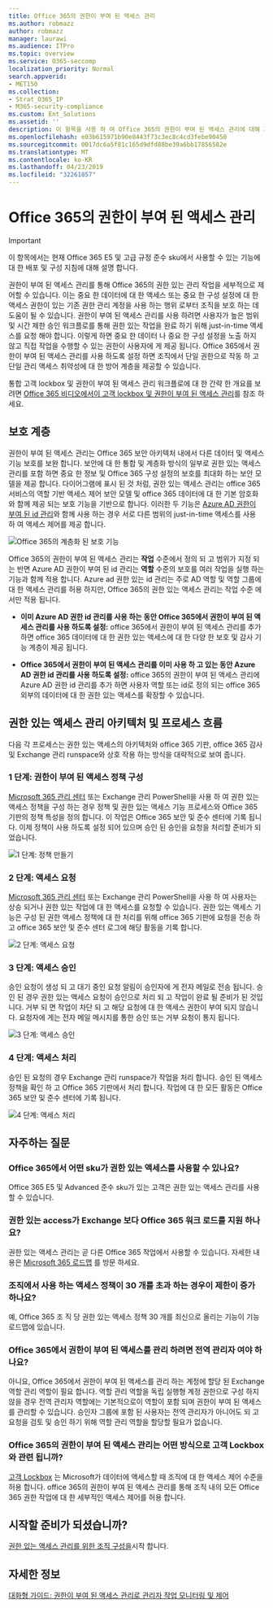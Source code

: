 ```yaml
---
title: Office 365의 권한이 부여 된 액세스 관리
ms.author: robmazz
author: robmazz
manager: laurawi
ms.audience: ITPro
ms.topic: overview
ms.service: O365-seccomp
localization_priority: Normal
search.appverid:
- MET150
ms.collection:
- Strat_O365_IP
- M365-security-compliance
ms.custom: Ent_Solutions
ms.assetid: ''
description: 이 항목을 사용 하 여 Office 365의 권한이 부여 된 액세스 관리에 대해 자세히 알아보세요.
ms.openlocfilehash: e03b615971b90e8443f73c3ec8c4cd3febe90450
ms.sourcegitcommit: 0017dc6a5f81c165d9dfd88be39a6bb17856582e
ms.translationtype: MT
ms.contentlocale: ko-KR
ms.lasthandoff: 04/23/2019
ms.locfileid: "32261857"
---
```

# <a name="privileged-access-management-in-office-365"></a>Office 365의 권한이 부여 된 액세스 관리

> [!IMPORTANT]
> 이 항목에서는 현재 Office 365 E5 및 고급 규정 준수 sku에서 사용할 수 있는 기능에 대 한 배포 및 구성 지침에 대해 설명 합니다.

권한이 부여 된 액세스 관리를 통해 Office 365의 권한 있는 관리 작업을 세부적으로 제어할 수 있습니다. 이는 중요 한 데이터에 대 한 액세스 또는 중요 한 구성 설정에 대 한 액세스 권한이 있는 기존 권한 관리 계정을 사용 하는 행위 로부터 조직을 보호 하는 데 도움이 될 수 있습니다. 권한이 부여 된 액세스 관리를 사용 하려면 사용자가 높은 범위 및 시간 제한 승인 워크플로를 통해 권한 있는 작업을 완료 하기 위해 just-in-time 액세스를 요청 해야 합니다. 이렇게 하면 중요 한 데이터 나 중요 한 구성 설정을 노출 하지 않고 직접 작업을 수행할 수 있는 권한이 사용자에 게 제공 됩니다. Office 365에서 권한이 부여 된 액세스 관리를 사용 하도록 설정 하면 조직에서 단일 권한으로 작동 하 고 단일 관리 액세스 취약성에 대 한 방어 계층을 제공할 수 있습니다.

통합 고객 lockbox 및 권한이 부여 된 액세스 관리 워크플로에 대 한 간략 한 개요를 보려면 [Office 365 비디오에서이 고객 lockbox 및 권한이 부여 된 액세스 관리](https://go.microsoft.com/fwlink/?linkid=2066800)를 참조 하세요.

## <a name="layers-of-protection"></a>보호 계층

권한이 부여 된 액세스 관리는 Office 365 보안 아키텍처 내에서 다른 데이터 및 액세스 기능 보호를 보완 합니다. 보안에 대 한 통합 및 계층화 방식의 일부로 권한 있는 액세스 관리를 포함 하면 중요 한 정보 및 Office 365 구성 설정의 보호를 최대화 하는 보안 모델을 제공 합니다. 다이어그램에 표시 된 것 처럼, 권한 있는 액세스 관리는 office 365 서비스의 역할 기반 액세스 제어 보안 모델 및 office 365 데이터에 대 한 기본 암호화와 함께 제공 되는 보호 기능을 기반으로 합니다. 이러한 두 기능은 [Azure AD 권한이 부여 된 id 관리](https://docs.microsoft.com/azure/active-directory/active-directory-privileged-identity-management-configure)와 함께 사용 하는 경우 서로 다른 범위의 just-in-time 액세스를 사용 하 여 액세스 제어를 제공 합니다.

![Office 365의 계층화 된 보호 기능](media/pam-layered-protection.png)

Office 365의 권한이 부여 된 액세스 관리는 **작업** 수준에서 정의 되 고 범위가 지정 되는 반면 Azure AD 권한이 부여 된 id 관리는 **역할** 수준의 보호를 여러 작업을 실행 하는 기능과 함께 적용 합니다. Azure ad 권한 있는 id 관리는 주로 AD 역할 및 역할 그룹에 대 한 액세스 관리를 허용 하지만, Office 365의 권한 있는 액세스 관리는 작업 수준 에서만 적용 됩니다.

- **이미 Azure AD 권한 id 관리를 사용 하는 동안 Office 365에서 권한이 부여 된 액세스 관리를 사용 하도록 설정:** office 365에서 권한이 부여 된 액세스 관리를 추가 하면 office 365 데이터에 대 한 권한 있는 액세스에 대 한 다양 한 보호 및 감사 기능 계층이 제공 됩니다.

- **Office 365에서 권한이 부여 된 액세스 관리를 이미 사용 하 고 있는 동안 Azure AD 권한 id 관리를 사용 하도록 설정:**  office 365의 권한이 부여 된 액세스 관리에 Azure AD 권한 id 관리를 추가 하면 사용자 역할 또는 id로 정의 되는 office 365 외부의 데이터에 대 한 권한 있는 액세스를 확장할 수 있습니다.  

## <a name="privileged-access-management-architecture-and-process-flow"></a>권한 있는 액세스 관리 아키텍처 및 프로세스 흐름

다음 각 프로세스는 권한 있는 액세스의 아키텍처와 office 365 기판, office 365 감사 및 Exchange 관리 runspace와 상호 작용 하는 방식을 대략적으로 보여 줍니다.

### <a name="step-1-configure-a-privileged-access-policy"></a>1 단계: 권한이 부여 된 액세스 정책 구성

[Microsoft 365 관리 센터](https://admin.microsoft.com) 또는 Exchange 관리 PowerShell을 사용 하 여 권한 있는 액세스 정책을 구성 하는 경우 정책 및 권한 있는 액세스 기능 프로세스와 Office 365 기판의 정책 특성을 정의 합니다. 이 작업은 Office 365 보안 및 준수 센터에 기록 됩니다. 이제 정책이 사용 하도록 설정 되어 있으며 승인 된 승인을 요청을 처리할 준비가 되었습니다.

![1 단계: 정책 만들기](media/pam-step1-policy-creation.jpg)

### <a name="step-2-access-request"></a>2 단계: 액세스 요청

[Microsoft 365 관리 센터](https://admin.microsoft.com) 또는 Exchange 관리 PowerShell을 사용 하 여 사용자는 상승 되거나 권한 있는 작업에 대 한 액세스를 요청할 수 있습니다. 권한 있는 액세스 기능은 구성 된 권한 액세스 정책에 대 한 처리를 위해 office 365 기판에 요청을 전송 하 고 office 365 보안 및 준수 센터 로그에 해당 활동을 기록 합니다.

![2 단계: 액세스 요청](media/pam-step2-access-request.jpg)

### <a name="step-3-access-approval"></a>3 단계: 액세스 승인

승인 요청이 생성 되 고 대기 중인 요청 알림이 승인자에 게 전자 메일로 전송 됩니다. 승인 된 경우 권한 있는 액세스 요청이 승인으로 처리 되 고 작업이 완료 될 준비가 된 것입니다. 거부 되 면 작업이 차단 되 고 해당 요청에 대 한 액세스 권한이 부여 되지 않습니다. 요청자에 게는 전자 메일 메시지를 통한 승인 또는 거부 요청이 통지 됩니다.

![3 단계: 액세스 승인](media/pam-step3-access-approval.jpg)

### <a name="step-4-access-processing"></a>4 단계: 액세스 처리

승인 된 요청의 경우 Exchange 관리 runspace가 작업을 처리 합니다. 승인 된 액세스 정책을 확인 하 고 Office 365 기판에서 처리 합니다. 작업에 대 한 모든 활동은 Office 365 보안 및 준수 센터에 기록 됩니다.

![4 단계: 액세스 처리](media/pam-step4-access-processing.jpg)

## <a name="frequently-asked-questions"></a>자주하는 질문

### <a name="what-skus-can-use-privileged-access-in-office-365"></a>Office 365에서 어떤 sku가 권한 있는 액세스를 사용할 수 있나요?
Office 365 E5 및 Advanced 준수 sku가 있는 고객은 권한 있는 액세스 관리를 사용할 수 있습니다.

### <a name="when-will-privileged-access-support-office-365-workloads-beyond-exchange"></a>권한 있는 access가 Exchange 보다 Office 365 워크 로드를 지원 하나요?
권한 있는 액세스 관리는 곧 다른 Office 365 작업에서 사용할 수 있습니다. 자세한 내용은 [Microsoft 365 로드맵](https://www.microsoft.com/microsoft-365/roadmap) 를 방문 하세요.

### <a name="my-organization-needs-more-than-30-privileged-access-policies-will-this-limit-be-increased"></a>조직에서 사용 하는 액세스 정책이 30 개를 초과 하는 경우이 제한이 증가 하나요?
예, Office 365 조 직 당 권한 있는 액세스 정책 30 개를 최신으로 올리는 기능이 기능 로드맵에 있습니다.

### <a name="do-i-need-to-be-a-global-admin-to-manage-privileged-access-in-office-365"></a>Office 365에서 권한이 부여 된 액세스를 관리 하려면 전역 관리자 여야 하나요?
아니요, Office 365에서 권한이 부여 된 액세스를 관리 하는 계정에 할당 된 Exchange 역할 관리 역할이 필요 합니다. 역할 관리 역할을 독립 실행형 계정 권한으로 구성 하지 않을 경우 전역 관리자 역할에는 기본적으로이 역할이 포함 되며 권한이 부여 된 액세스를 관리할 수 있습니다. 승인자 그룹에 포함 된 사용자는 전역 관리자가 아니어도 되 고 요청을 검토 및 승인 하기 위해 역할 관리 역할을 할당할 필요가 없습니다.

### <a name="how-is-privileged-access-management-in-office-365-related-to-customer-lockbox"></a>Office 365의 권한이 부여 된 액세스 관리는 어떤 방식으로 고객 Lockbox와 관련 됩니까?
[고객 Lockbox](https://docs.microsoft.com/office365/admin/manage/customer-lockbox-requests) 는 Microsoft가 데이터에 액세스할 때 조직에 대 한 액세스 제어 수준을 허용 합니다. office 365의 권한이 부여 된 액세스 관리를 통해 조직 내의 모든 Office 365 권한 작업에 대 한 세부적인 액세스 제어를 허용 합니다.

## <a name="ready-to-get-started"></a>시작할 준비가 되셨습니까?

[권한 있는 액세스 관리를 위한 조직 구성을](privileged-access-management-configuration.md)시작 합니다.

## <a name="learn-more"></a>자세한 정보

[대화형 가이드: 권한이 부여 된 액세스 관리로 관리자 작업 모니터링 및 제어](https://content.cloudguides.com/en-us/guides/Privileged%20Access%20Management)